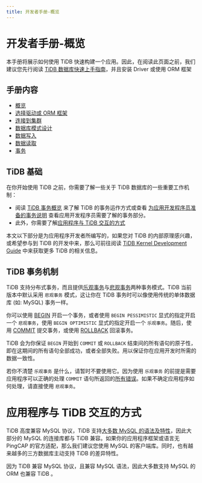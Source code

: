 ```yaml
---
title: 开发者手册-概览
---
```


# 开发者手册-概览

本手册将展示如何使用 TiDB 快速构建一个应用。因此，在阅读此页面之前，我们建议您先行阅读 [TiDB 数据库快速上手指南](https://docs.pingcap.com/zh/tidb/stable/quick-start-with-tidb)，并且安装 Driver 或使用 ORM 框架

## 手册内容

- [概览](#tidb-基础)
- [选择驱动或 ORM 框架](choose-driver-or-orm.md)
- [连接到集群](connect-to-tidb.md)
- [数据库模式设计](schema-design-overview.md)
- [数据写入](insert-data.md)
- [数据读取](read-from-single-table.md)
- [事务](transaction-overview.md)

## TiDB 基础

在你开始使用 TiDB 之前，你需要了解一些关于 TiDB 数据库的一些重要工作机制：

- 阅读 [TiDB 事务概览](https://docs.pingcap.com/zh/tidb/stable/transaction-overview) 来了解 TiDB 的事务运作方式或查看 [为应用开发程序员准备的事务说明](transaction-overview.md) 查看应用开发程序员需要了解的事务部分。
- 此外，你需要了解[应用程序与 TiDB 交互的方式](#应用程序与-tidb-交互的方式)

本文以下部分是为应用程序开发者所编写的，如果您对 TiDB 的内部原理感兴趣，或希望参与到 TiDB 的开发中来，那么可前往阅读 [TiDB Kernel Development Guide](https://pingcap.github.io/tidb-dev-guide/) 中来获取更多 TiDB 的相关信息。

## TiDB 事务机制

TiDB 支持分布式事务，而且提供[乐观事务](https://docs.pingcap.com/zh/tidb/stable/optimistic-transaction)与[悲观事务](https://docs.pingcap.com/zh/tidb/stable/pessimistic-transaction)两种事务模式。TiDB 当前版本中默认采用 `悲观事务` 模式，这让你在 TiDB 事务时可以像使用传统的单体数据库 (如: MySQL) 事务一样。

你可以使用 [BEGIN](https://docs.pingcap.com/zh/tidb/stable/sql-statement-begin) 开启一个事务，或者使用 `BEGIN PESSIMISTIC` 显式的指定开启一个 `悲观事务`，使用 `BEGIN OPTIMISTIC` 显式的指定开启一个 `乐观事务`。随后，使用 [COMMIT](https://docs.pingcap.com/zh/tidb/stable/sql-statement-commit) 提交事务，或使用 [ROLLBACK](https://docs.pingcap.com/zh/tidb/stable/sql-statement-rollback) 回滚事务。

TiDB 会为你保证 `BEGIN` 开始到 `COMMIT` 或 `ROLLBACK` 结束间的所有语句的原子性，即在这期间的所有语句全部成功，或者全部失败。用以保证你在应用开发时所需的数据一致性。

若你不清楚 `乐观事务` 是什么，请暂时不要使用它。因为使用 `乐观事务` 的前提是需要应用程序可以正确的处理 `COMMIT` 语句所返回的[所有错误](https://docs.pingcap.com/zh/tidb/stable/error-codes)。如果不确定应用程序如何处理，请直接使用 `悲观事务`。

# 应用程序与 TiDB 交互的方式

TiDB 高度兼容 MySQL 协议，TiDB 支持[大多数 MySQL 的语法及特性](https://docs.pingcap.com/zh/tidb/stable/mysql-compatibility)，因此大部分的 MySQL 的连接库都与 TiDB 兼容。如果你的应用程序框架或语言无 PingCAP 的官方适配，那么我们建议您使用 MySQL 的客户端库。同时，也有越来越多的三方数据库主动支持 TiDB 的差异特性。

因为 TiDB 兼容 MySQL 协议，且兼容 MySQL 语法，因此大多数支持 MySQL 的 ORM 也兼容 TiDB 。
